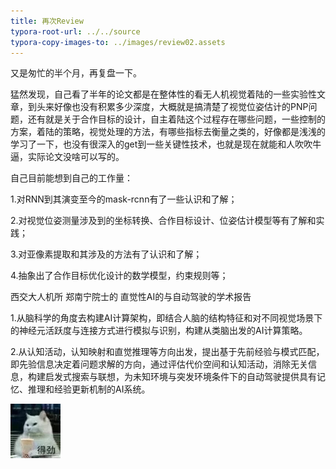 ```yaml
---
title: 再次Review
typora-root-url: ../../source
typora-copy-images-to: ../images/review02.assets
---
```


又是匆忙的半个月，再复盘一下。

猛然发现，自己看了半年的论文都是在整体性的看无人机视觉着陆的一些实验性文章，到头来好像也没有积累多少深度，大概就是搞清楚了视觉位姿估计的PNP问题，还有就是关于合作目标的设计，自主着陆这个过程存在哪些问题，一些控制的方案，着陆的策略，视觉处理的方法，有哪些指标去衡量之类的，好像都是浅浅的学习了一下，也没有很深入的get到一些关键性技术，也就是现在就能和人吹吹牛逼，实际论文没啥可以写的。

自己目前能想到自己的工作量：

1.对RNN到其演变至今的mask-rcnn有了一些认识和了解；

2.对视觉位姿测量涉及到的坐标转换、合作目标设计、位姿估计模型等有了解和实践；

3.对亚像素提取和其涉及的方法有了认识和了解；

4.抽象出了合作目标优化设计的数学模型，约束规则等；

西交大人机所 郑南宁院士的 直觉性AI的与自动驾驶的学术报告

1.从脑科学的角度去构建AI计算架构，即结合人脑的结构特征和对不同视觉场景下的神经元活跃度与连接方式进行模拟与识别，构建从类脑出发的AI计算策略。

2.从认知活动，认知映射和直觉推理等方向出发，提出基于先前经验与模式匹配，即先验信息决定着问题求解的方向，通过评估代价空间和认知活动，消除无关信息，构建启发式搜索与联想，为未知环境与突发环境条件下的自动驾驶提供具有记忆、推理和经验更新机制的AI系统。

<img src="/images/review02.assets/IMG_2364.jpeg" alt="IMG_2364" style="zoom:67%;" />

